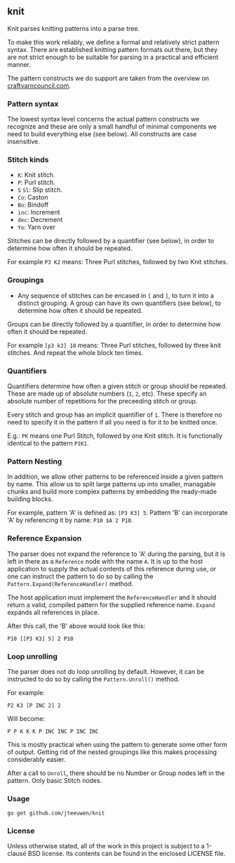 ## knit

Knit parses knitting patterns into a parse tree.

To make this work reliably, we define a formal and relatively
strict pattern syntax. There are established knitting pattern formats
out there, but they are not strict enough to be suitable for parsing
in a practical and efficient manner.

The pattern constructs we do support are taken from the overview on
[craftyarncouncil.com](http://www.craftyarncouncil.com/knit.html).


### Pattern syntax

The lowest syntax level concerns the actual pattern constructs we
recognize and these are only a small handful of minimal
components we need to build everything else (see below).
All constructs are case insensitive.


### Stitch kinds

* `K`: Knit stitch. 
* `P`: Purl stitch. 
* `S` `Sl`: Slip stitch. 
* `Co`: Caston
* `Bo`: Bindoff
* `inc`: Increment
* `dec`: Decrement
* `Yo`: Yarn over

Stitches can be directly followed by a quantifier (see below), in order
to determine how often it should be repeated.

For example `P3 K2` means: Three Purl stitches, followed by two Knit stitches.

### Groupings

* Any sequence of stitches can be encased in `[` and `]`, to
  turn it into a distinct grouping. A group can have its own
  quantifiers (see below), to determine how often it should
  be repeated.

Groups can be directly followed by a quantifier, in order
to determine how often it should be repeated.

For example `[p3 k3] 10` means: Three Purl stitches, followed by three
knit stitches. And repeat the whole block ten times.


### Quantifiers

Quantifiers determine how often a given stitch or group should
be repeated. These are made up of absolute numbers (`1`, `2`, etc).
These specify an absolute number of repetitions for the preceeding
stitch or group.

Every stitch and group has an implicit quantifier of `1`.
There is therefore no need to specify it in the pattern if all you need is
for it to be knitted once.

E.g.: `PK` means one Purl Stitch, followed by one Knit stitch.
It is functionally identical to the pattern `P1K1`. 


### Pattern Nesting

In addition, we allow other patterns to be referenced inside a
given pattern by name. This allow us to split large patterns up into
smaller, managable chunks and build more complex patterns by embedding
the ready-made building blocks.

For example, pattern 'A' is defined as: `[P3 K3] 5`.
Pattern 'B' can incorporate 'A' by referencing it by name: `P10 $A 2 P10`.


### Reference Expansion

The parser does not expand the reference to 'A' during the parsing, but it
is left in there as a `Reference` node with the name `A`. It is up to the
host application to supply the actual contents of this reference during use,
or one can instruct the pattern to do so by calling the
`Pattern.Expand(ReferenceHandler)` method.

The host application must implement the `ReferenceHandler` and it should
return a valid, compiled pattern for the supplied reference name.
`Expand` expands all references in place.

After this call, the 'B' above would look like this:

	P10 [[P3 K3] 5] 2 P10


### Loop unrolling

The parser does not do loop unrolling by default. However, it can be
instructed to do so by calling the `Pattern.Unroll()` method.

For example:

	P2 K3 [P INC 2] 2

Will become:

	P P K K K P INC INC P INC INC

This is mostly practical when using the pattern to generate some other
form of output. Getting rid of the nested groupings like this makes
processing considerably easier.

After a call to `Unroll`, there should be no Number or Group nodes
left in the pattern. Only basic Stitch nodes.


### Usage

    go get github.com/jteeuwen/knit


### License

Unless otherwise stated, all of the work in this project is subject to a
1-clause BSD license. Its contents can be found in the enclosed LICENSE file.


